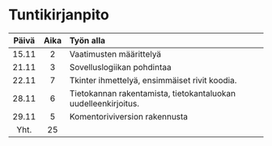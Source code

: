 # Tuntikirjanpito

|Päivä	|Aika	|Työn alla|
|:----:	|:--:	|:------------	|
| 15.11	|2	|Vaatimusten määrittelyä	|
|21.11	|3	|Sovelluslogiikan pohdintaa	|
|22.11	|7	|Tkinter ihmettelyä, ensimmäiset rivit koodia.|
|28.11	|6	|Tietokannan rakentamista, tietokantaluokan uudelleenkirjoitus.|
|29.11	|5	|Komentoriviversion rakennusta	|
|Yht.	|25	|
